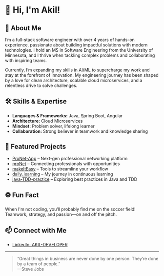 # 👋 Hi, I'm Akil!

## 🚀 About Me
I’m a full-stack software engineer with over 4 years of hands-on experience, passionate about building impactful solutions with modern technologies. I hold an MS in Software Engineering from the University of Minnesota, and I thrive when tackling complex problems and collaborating with inspiring teams.

Currently, I’m expanding my skills in AI/ML to supercharge my work and stay at the forefront of innovation. My engineering journey has been shaped by a love for clean architecture, scalable cloud microservices, and a relentless drive to solve challenges.

## 🛠️ Skills & Expertise

- **Languages & Frameworks:** Java, Spring Boot, Angular  
- **Architecture:** Cloud Microservices  
- **Mindset:** Problem solver, lifelong learner  
- **Collaboration:** Strong believer in teamwork and knowledge sharing

## 🌟 Featured Projects

- [ProNet-App](https://github.com/Nextera-LLC/ProNet-App) – Next-gen professional networking platform
- [proNet](https://github.com/akil-future/proNet) – Connecting professionals with opportunities
- [makeItEasy](https://github.com/akil-future/makeItEasy) – Tools to streamline your workflow
- [daily_learning](https://github.com/akil-future/daily_learning) – My journey in continuous learning
- [java-TDD-practice](https://github.com/akil-future/java-TDD-practice) – Exploring best practices in Java and TDD

## ⚽ Fun Fact
When I'm not coding, you’ll probably find me on the soccer field! Teamwork, strategy, and passion—on and off the pitch.

## 📫 Connect with Me

- [LinkedIn: AKIL-DEVELOPER](https://www.linkedin.com/in/AKIL-DEVELOPER)

---

> “Great things in business are never done by one person. They’re done by a team of people.”  
> —Steve Jobs
